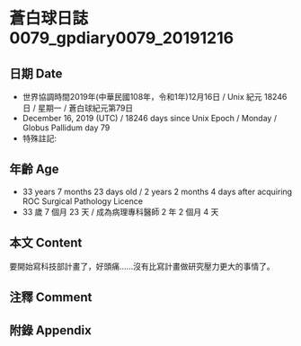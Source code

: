 [_metadata_:encoding]: - "utf-8"
[_metadata_:fileformat]: - "markdown"
[_metadata_:MIME_type]: - "text/plain"
[_metadata_:markdown_version]: - "commonmark version 0.29"
[_metadata_:markdown_spec]: - "https://spec.commonmark.org/0.29/"

# 蒼白球日誌0079_gpdiary0079_20191216 #

## 日期 Date ##

* 世界協調時間2019年(中華民國108年，令和1年)12月16日 / Unix 紀元 18246 日 / 星期一 / 蒼白球紀元第79日
* December 16, 2019 (UTC) / 18246 days since Unix Epoch / Monday / Globus Pallidum day 79
* 特殊註記:

## 年齡 Age ##

* 33 years 7 months 23 days old / 2 years 2 months 4 days after acquiring ROC Surgical Pathology Licence
* 33 歲 7 個月 23 天 / 成為病理專科醫師 2 年 2 個月 4 天

## 本文 Content ##

要開始寫科技部計畫了，好頭痛......沒有比寫計畫做研究壓力更大的事情了。   

## 注釋 Comment ##


## 附錄 Appendix ##

